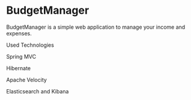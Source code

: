 # BudgetManager 
BudgetManager is a simple web application to manage your income and expenses.

Used Technologies

Spring MVC

Hibernate

Apache Velocity

Elasticsearch and Kibana
